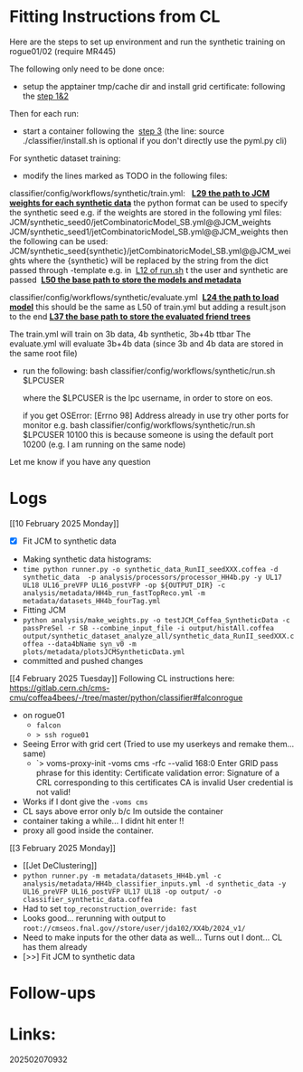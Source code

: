 
# Fitting Instructions from CL

Here are the steps to set up environment and run the synthetic training on rogue01/02
(require MR445)

The following only need to be done once:
- setup the apptainer tmp/cache dir and install grid certificate:
    following the [step 1&2](https://gitlab.cern.ch/cms-cmu/coffea4bees/-/tree/master/python/classifier#falconrogue)

Then for each run:
- start a container following the  [step 3](https://gitlab.cern.ch/cms-cmu/coffea4bees/-/tree/master/python/classifier#falconrogue)
  (the line: source ./classifier/install.sh is optional if you don't directly use the pyml.py cli)

For synthetic dataset training:
- modify the lines marked as TODO in the following files:

classifier/config/workflows/synthetic/train.yml:
      [**L29 the path to JCM weights for each synthetic data**](https://gitlab.cern.ch/cms-cmu/coffea4bees/-/blob/master/python/classifier/config/workflows/synthetic/train.yml#L29)
        the python format can be used to specify the synthetic seed e.g. if the weights are stored in the following yml files:
          JCM/synthetic_seed0/jetCombinatoricModel_SB.yml@@JCM_weights
          JCM/synthetic_seed1/jetCombinatoricModel_SB.yml@@JCM_weights
       then the following can be used:
         JCM/synthetic_seed{synthetic}/jetCombinatoricModel_SB.yml@@JCM_weights
       where the {synthetic} will be replaced by the string from the dict passed through -template e.g. in  [L12 of run.sh](https://gitlab.cern.ch/cms-cmu/coffea4bees/-/blob/master/python/classifier/config/workflows/synthetic/run.sh#L12) t the user and synthetic are passed
     **[L50 the base path to store the models and metadata](https://gitlab.cern.ch/cms-cmu/coffea4bees/-/blob/master/python/classifier/config/workflows/synthetic/train.yml#L50)**

classifier/config/workflows/synthetic/evaluate.yml
   **[L24 the path to load model](https://gitlab.cern.ch/cms-cmu/coffea4bees/-/blob/master/python/classifier/config/workflows/synthetic/evaluate.yml#L24)**
        this should be the same as L50 of train.yml but adding a result.json to the end
    **[L37 the base path to store the evaluated friend trees](https://gitlab.cern.ch/cms-cmu/coffea4bees/-/blob/master/python/classifier/config/workflows/synthetic/evaluate.yml#L37)**

The train.yml will train on 3b data, 4b synthetic, 3b+4b ttbar
The evaluate.yml will evaluate 3b+4b data (since 3b and 4b data are stored in the same root file)

- run the following:
  bash classifier/config/workflows/synthetic/run.sh $LPCUSER
 
  where the $LPCUSER is the lpc username, in order to store on eos.

  if you get
  OSError: [Errno 98] Address already in use
  try other ports for monitor e.g.
  bash classifier/config/workflows/synthetic/run.sh $LPCUSER 10100
  this is because someone is using the default port 10200 (e.g. I am running on the same node)

Let me know if you have any question



# Logs

[[10 February 2025 Monday]]
- [x] Fit JCM to synthetic data
- Making synthetic data histograms:
- `time python runner.py -o synthetic_data_RunII_seedXXX.coffea -d synthetic_data  -p analysis/processors/processor_HH4b.py -y UL17 UL18 UL16_preVFP UL16_postVFP -op ${OUTPUT_DIR} -c analysis/metadata/HH4b_run_fastTopReco.yml -m metadata/datasets_HH4b_fourTag.yml`
- Fitting JCM
- `python analysis/make_weights.py -o testJCM_Coffea_SyntheticData -c passPreSel -r SB --combine_input_file -i output/histAll.coffea output/synthetic_dataset_analyze_all/synthetic_data_RunII_seedXXX.coffea --data4bName syn_v0 -m plots/metadata/plotsJCMSyntheticData.yml`
- committed and pushed changes



[[4 February 2025 Tuesday]]
 Following CL instructions here: https://gitlab.cern.ch/cms-cmu/coffea4bees/-/tree/master/python/classifier#falconrogue
- on rogue01
	- `falcon`
	- `> ssh rogue01`
- Seeing Error with grid cert (Tried to use my userkeys and remake them... same)
	- `> voms-proxy-init -voms cms -rfc --valid 168:0
	Enter GRID pass phrase for this identity:
	Certificate validation error: Signature of a CRL corresponding to this certificates CA is invalid
	User credential is not valid!
- Works if I dont give the `-voms cms` 
- CL says above error only b/c Im outside the container
- container taking a while... I didnt hit enter !!
- proxy all good inside the container.


[[3 February 2025 Monday]]
- [[Jet DeClustering]]
- `python runner.py -m metadata/datasets_HH4b.yml -c analysis/metadata/HH4b_classifier_inputs.yml -d synthetic_data -y UL16_preVFP UL16_postVFP UL17 UL18 -op output/ -o classifier_synthetic_data.coffea`
- Had to set `top_reconstruction_override: fast`
- Looks good... rerunning with output to `root://cmseos.fnal.gov//store/user/jda102/XX4b/2024_v1/`
- Need to make inputs for the other data as well... Turns out I dont... CL has them already
- [>>] Fit JCM to synthetic data


# Follow-ups


# Links: 



202502070932
